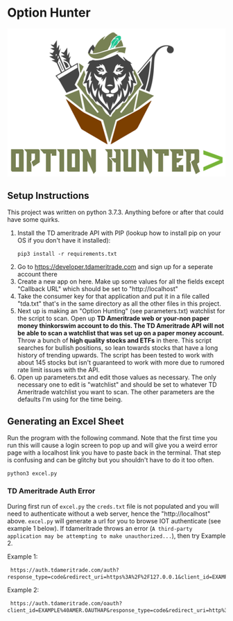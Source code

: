 # Option Hunter
![logo](optionHunter.PNG)
## Setup Instructions

This project was written on python 3.7.3. Anything before or after that could have some quirks.

1) Install the TD ameritrade API with PIP (lookup how to install pip on your OS if you don't have it installed): 
    ```
    pip3 install -r requirements.txt
    ```
2) Go to https://developer.tdameritrade.com and sign up for a seperate account there
3) Create a new app on here. Make up some values for all the fields except "Callback URL" which should be set to "http://localhost"
4) Take the consumer key for that application and put it in a file called "tda.txt" that's in the same directory as all the other files in this project.
5) Next up is making an "Option Hunting" (see parameters.txt) watchlist for the script to scan. Open up **TD Ameritrade web or your-non paper money thinkorswim account to do this. The TD Ameritrade API will not be able to scan a watchlist that was set up on a paper money account.** Throw a bunch of **high quality stocks and ETFs** in there. This script searches for bullish positions, so lean towards stocks that have a long history of trending upwards. The script has been tested to work with about 145 stocks but isn't guaranteed to work with more due to rumored rate limit issues with the API.
7) Open up parameters.txt and edit those values as necessary. The only necessary one to edit is "watchlist" and should be set to whatever TD Ameritrade watchlist you want to scan. The other parameters are the defaults I'm using for the time being.

## Generating an Excel Sheet
Run the program with the following command. Note that the first time you run this will cause a login screen to pop up and will give you a weird error page with a localhost link you have to paste back in the terminal. That step is confusing and can be glitchy but you shouldn't have to do it too often.
   ```
   python3 excel.py
   ```
### TD Ameritrade Auth Error 
During first run of `excel.py` the `creds.txt` file is not populated and you will need to authenticate without a web server, hence the "http://localhost" above. `excel.py` will generate a url for you to browse IOT authenticate (see example 1 below). If tdameritrade throws an error (`A third-party application may be attempting to make unauthorized...`), then try Example 2.    

Example 1: 
   ```
	https://auth.tdameritrade.com/auth?response_type=code&redirect_uri=https%3A%2F%2F127.0.0.1&client_id=EXAMPLE%40AMER.OAUTHAP
   ```
Example 2: 
   ```
	https://auth.tdameritrade.com/oauth?client_id=EXAMPLE%40AMER.OAUTHAP&response_type=code&redirect_uri=http%3A%2F%2Flocalhost
   ```	
